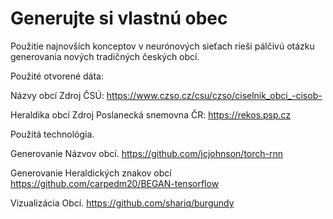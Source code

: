 # Generujte si vlastnú obec

Použitie najnovších konceptov v neurónových sieťach rieši pálčivú otázku generovania nových tradičných českých obcí.

Použité otvorené dáta:

Názvy obcí Zdroj ČSÚ:
https://www.czso.cz/csu/czso/ciselnik_obci_-cisob-

Heraldika obcí Zdroj Poslanecká snemovna ČR:
https://rekos.psp.cz

Použitá technológia.

Generovanie Názvov obcí.
https://github.com/jcjohnson/torch-rnn

Generovanie Heraldických znakov obcí
https://github.com/carpedm20/BEGAN-tensorflow

Vizualizácia Obcí.
https://github.com/shariq/burgundy
